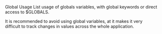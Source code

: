 Global Usage
List usage of globals variables, with global keywords or direct access to $GLOBALS.

It is recommended to avoid using global variables, at it makes it very difficult to track changes in values across the whole application. 
